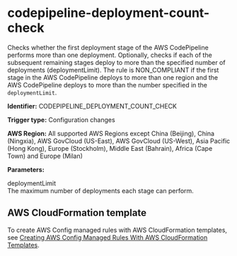 # codepipeline\-deployment\-count\-check<a name="codepipeline-deployment-count-check"></a>

Checks whether the first deployment stage of the AWS CodePipeline performs more than one deployment\. Optionally, checks if each of the subsequent remaining stages deploy to more than the specified number of deployments \(deploymentLimit\)\. The rule is NON\_COMPLIANT if the first stage in the AWS CodePipeline deploys to more than one region and the AWS CodePipeline deploys to more than the number specified in the `deploymentLimit`\. 

**Identifier:** CODEPIPELINE\_DEPLOYMENT\_COUNT\_CHECK

**Trigger type:** Configuration changes

**AWS Region:** All supported AWS Regions except China \(Beijing\), China \(Ningxia\), AWS GovCloud \(US\-East\), AWS GovCloud \(US\-West\), Asia Pacific \(Hong Kong\), Europe \(Stockholm\), Middle East \(Bahrain\), Africa \(Cape Town\) and Europe \(Milan\)

**Parameters:**

 deploymentLimit  
The maximum number of deployments each stage can perform\.

## AWS CloudFormation template<a name="w22aac11c29c17c73c15"></a>

To create AWS Config managed rules with AWS CloudFormation templates, see [Creating AWS Config Managed Rules With AWS CloudFormation Templates](aws-config-managed-rules-cloudformation-templates.md)\.